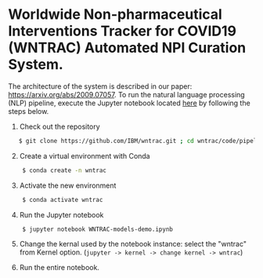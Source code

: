 # Worldwide Non-pharmaceutical Interventions Tracker for COVID19 (WNTRAC) Automated NPI Curation System.

The architecture of the system is described in our paper: https://arxiv.org/abs/2009.07057. To run the natural language processing (NLP) pipeline, execute the Jupyter notebook located [here](pipeline/WNTRAC-models-demo.ipynb) by following the steps below.

1. Check out the repository
```bash
   $ git clone https://github.com/IBM/wntrac.git ; cd wntrac/code/pipeline
```

2. Create a virtual environment with Conda
```bash
    $ conda create -n wntrac
```

3. Activate the new environment
```bash
    $ conda activate wntrac
```

4. Run the Jupyter notebook
```bash
    $ jupyter notebook WNTRAC-models-demo.ipynb
```

5. Change the kernal used by the notebook instance: select the "wntrac" from Kernel option. (`jupyter -> kernel -> change kernel -> wntrac`)

6. Run the entire notebook.
